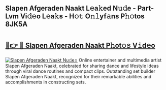 ## Slapen Afgeraden Naakt L𝚎a𝚔ed N𝚞𝚍e - Part-Lvm Vi𝚍𝚎o L𝚎a𝚔s - H𝚘𝚝 O𝚗𝚕yf𝚊ns P𝚑𝚘tos 8JK5A

# <h2><a href="http://kf6xysm.oniu.top/?m=Slapen+Afgeraden+Naakt">🔗👉 🔴 Slapen Afgeraden Naakt P𝚑ot𝚘𝚜 V𝚒d𝚎o</a></h2>

[![Slapen Afgeraden Naakt Nu𝚍e𝚜](https://i.imgur.com/0qMVB7G.gif)](http://kf6xysm.oniu.top/?m=Slapen+Afgeraden+Naakt)
Online entertainer and multimedia artist Slapen Afgeraden Naakt, celebrated for sharing dance and lifestyle ideas through viral dance routines and compact clips. Outstanding set builder Slapen Afgeraden Naakt, recognized for their remarkable abilities and accomplishments in constructing sets.  
